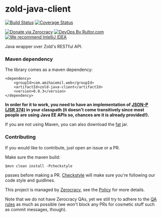 # zold-java-client

[![Build Status](https://travis-ci.org/amihaiemil/zold-java-client.svg?branch=master)](https://travis-ci.org/amihaiemil/zold-java-client)
[![Coverage Status](https://coveralls.io/repos/github/amihaiemil/zold-java-client/badge.svg?branch=master)](https://coveralls.io/github/amihaiemil/zold-java-client?branch=master)

[![Donate via Zerocracy](https://www.0crat.com/contrib-badge/GFCHY7NQG.svg)](https://www.0crat.com/contrib/GFCHY7NQG)
[![DevOps By Rultor.com](http://www.rultor.com/b/amihaiemil/zold-java-client)](http://www.rultor.com/p/amihaiemil/zold-java-client)
[![We recommend IntelliJ IDEA](http://amihaiemil.github.io/images/intellij-idea-recommend.svg)](https://www.jetbrains.com/idea/)

Java wrapper over Zold's RESTful API.

### Maven dependency

The library comes as a maven dependency:

```
<dependency>
    <groupId>com.amihaiemil.web</groupId>
    <artifactId>zold-java-client</artifactId>
    <version>0.0.3</version>
</dependency>
```

**In order for it to work, you need to have an implementation of [JSON-P (JSR 374)](https://javaee.github.io/jsonp/index.html) in your classpath (it doesn't come transitively since most people are using Java EE APIs so, chances are it is already provided!).**

If you are not using Maven, you can also download the <a href="https://oss.sonatype.org/service/local/repositories/releases/content/com/amihaiemil/web/zold-java-client/0.0.3/zold-java-client-0.0.3-jar-with-dependencies.jar">fat</a> jar.

### Contributing 

If you would like to contribute, just open an issue or a PR.

Make sure the maven build:

``$mvn clean install -Pcheckstyle``

passes before making a PR. [Checkstyle](http://checkstyle.sourceforge.net/) will make sure
you're following our code style and guidlines.

This project is managed by [Zerocracy](http://www.zerocracy.com/), see the 
[Policy](http://www.zerocracy.com/policy.html) for more details.

Note that we do not have Zerocracy QAs, yet we still try to adhere to the [QA
 rules](http://www.zerocracy.com/policy.html#42) as much as possible (we won't block any PRs for cosmetic stuff such 
 as commit messages, though).

